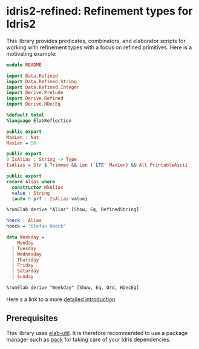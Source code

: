 # idris2-refined: Refinement types for Idris2

This library provides predicates, combinators, and elaborator
scripts for working with refinement types with a focus on
refined primitives. Here is a motivating example:

```idris
module README

import Data.Refined
import Data.Refined.String
import Data.Refined.Integer
import Derive.Prelude
import Derive.Refined
import Derive.HDecEq

%default total
%language ElabReflection

public export
MaxLen : Nat
MaxLen = 50

public export
0 IsAlias : String -> Type
IsAlias = Str $ Trimmed && Len (`LTE` MaxLen) && All PrintableAscii

public export
record Alias where
  constructor MkAlias
  value : String
  {auto 0 prf : IsAlias value}

%runElab derive "Alias" [Show, Eq, RefinedString]

hoeck : Alias
hoeck = "Stefan Hoeck"

data Weekday =
    Monday
  | Tuesday
  | Wednesday
  | Thursday
  | Friday
  | Saturday
  | Sunday

%runElab derive "Weekday" [Show, Eq, Ord, HDecEq]
```

Here's a link to a more [detailed introduction](docs/src/Intro.md)

## Prerequisites

This library uses [elab-util](https://github.com/stefan-hoeck/idris2-elab-util).
It is therefore recommended to use a package manager such as
[pack](https://github.com/stefan-hoeck/idris2-pack) for taking care
of your Idris dependencies.

<!-- vi: filetype=idris2:syntax=markdown
-->
